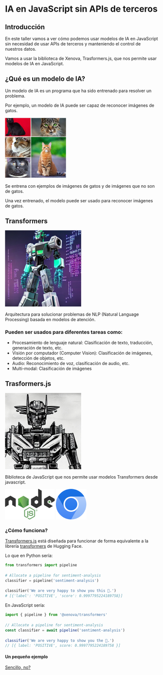 # IA en JavaScript sin APIs de terceros



## Introducción

En este taller vamos a ver cómo podemos usar modelos de IA en JavaScript sin necesidad de usar APIs de terceros y manteniendo el control de nuestros datos.


Vamos a usar la biblioteca de Xenova, Trasformers.js, que nos permite usar modelos de IA en JavaScript.



## ¿Qué es un modelo de IA?

Un modelo de IA es un programa que ha sido entrenado para resolver un problema.


Por ejemplo, un modelo de IA puede ser capaz de reconocer imágenes de gatos.

<img src="../images/cats.jpeg" alt="Cats images" height="200px" width="auto">

Se entrena con ejemplos de imágenes de gatos y de imágenes que no son de gatos.


Una vez entrenado, el modelo puede ser usado para reconocer imágenes de gatos.



## Transformers

<img src="../images/transformer.jpeg" alt="Transformer" height="250px" width="auto">

Arquitectura para solucionar problemas de NLP (Natural Language Processing) basada en modelos de atención.


### Pueden ser usados para diferentes tareas como:
* Procesamiento de lenguaje natural: Clasificación de texto, traducción, generación de texto, etc.
* Visión por computador (Computer Vision): Clasificación de imágenes, detección de objetos, etc.
* Audio: Reconocimiento de voz, clasificación de audio, etc.
* Multi-modal: Clasificación de imágenes



## Trasformers.js

<img src="../images/transformer-3.jpeg" alt="Transformers.js" height="250px" width="auto">

Biblioteca de JavaScript que nos permite usar modelos Transformers desde javascript.

<img src="../images/Node.js_logo.svg" alt="Logo node.js" height="100px" width="auto">

<img src="../images/Chromium_Logo.svg" alt="Logo Chromium" height="100px" width="auto">


### ¿Cómo funciona?

[Transformers.js](https://github.com/xenova/transformers.js) está diseñada para funcionar de forma equivalente a la librería [transformers](https://github.com/huggingface/transformers) de Hugging Face.


Lo que en Python sería:

```python
from transformers import pipeline

# Allocate a pipeline for sentiment-analysis
classifier = pipeline('sentiment-analysis')

classifier('We are very happy to show you this 🤗.')
# [{'label': 'POSITIVE', 'score': 0.9997795224189758}]
```


En JavaScript sería:

```js
import { pipeline } from '@xenova/transformers'

// Allocate a pipeline for sentiment-analysis
const classifier = await pipeline('sentiment-analysis')

classifier('We are very happy to show you the 🤗.')
// [{ label: 'POSITIVE', score: 0.9997795224189758 }]
```


#### Un pequeño ejemplo

[Sencillo, no?](https://slug.vercel.app/s/transformersjs2)
